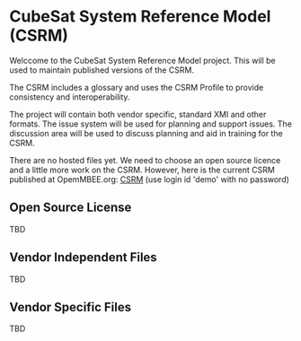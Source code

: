 # CubeSat System Reference Model (CSRM)
Welccome to the CubeSat System Reference Model project. This will be used to maintain published versions of the CSRM.

The CSRM includes a glossary and uses the CSRM Profile to provide consistency and interoperability.

The project will contain both vendor specific, standard XMI and other formats. The issue system will be used for planning and support issues. The discussion area will be used to discuss planning and aid in training for the CSRM.

There are no hosted files yet. We need to choose an open source licence and a little more work on the CSRM. However, here is the current CSRM published at OpemMBEE.org: 
[CSRM](https://twc.openmbee.org:8443/webapp/collaborator/document/a420244b-f07e-4b34-b936-20b5129fc283?viewId=601fc2ef-a569-4cb6-a7e9-3d4438c903fc&viewType=model&sectionId=72ed9b33-7a2a-414e-a460-6f5e93e72fe4)
(use login id 'demo' with no password)
## Open Source License
TBD
## Vendor Independent Files
TBD
## Vendor Specific Files
TBD